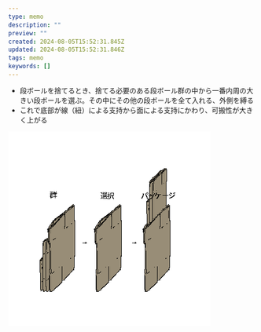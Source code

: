 ```yaml
---
type: memo
description: ""
preview: ""
created: 2024-08-05T15:52:31.845Z
updated: 2024-08-05T15:52:31.846Z
tags: memo
keywords: []
---
```



- 段ボールを捨てるとき、捨てる必要のある段ボール群の中から一番内周の大きい段ボールを選ぶ。その中にその他の段ボールを全て入れる、外側を縛る
- これで底部が線（紐）による支持から面による支持にかわり、可搬性が大きく上がる

![図解](../assets/images/2024-08-06T003714.png)
